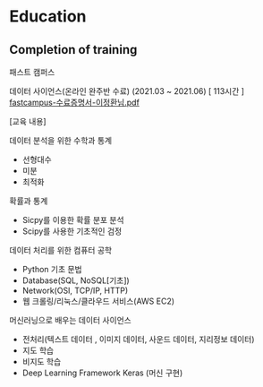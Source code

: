 # Education

## Completion of training


패스트 캠퍼스

데이터 사이언스(온라인 완주반 수료)
(2021.03 ~ 2021.06) [ 113시간 ]
[fastcampus-수료증명서-이정환님.pdf](https://github.com/jeonghwan94/Education/files/6736954/fastcampus-.-.pdf)

[교육 내용]

데이터 분석을 위한 수학과 통계
- 선형대수
- 미분
- 최적화

확률과 통계
- Sicpy를 이용한 확률 분포 분석
- Scipy를 사용한 기초적인 검정
 
 데이터 처리를 위한 컴퓨터 공학
- Python 기초 문법
- Database(SQL, NoSQL[기초])
- Network(OSI, TCP/IP, HTTP) 
- 웹 크롤링/리눅스/클라우드 서비스(AWS EC2)

머신러닝으로 배우는 데이터 사이언스
- 전처리(텍스트 데이터 , 이미지 데이터, 사운드 데이터, 지리정보 데이터)
- 지도 학습
- 비지도 학습
- Deep Learning Framework Keras (머신 구현)
